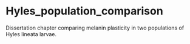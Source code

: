 # Hyles_population_comparison
Dissertation chapter comparing melanin plasticity in two populations of Hyles lineata larvae. 
